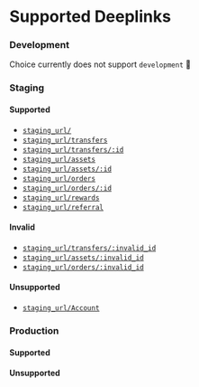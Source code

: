 # Supported Deeplinks

<h3>Development</h3>

Choice currently does not support `development` 🚧

<h3>Staging</h3>

<h4>Supported</h4>

* [`staging_url/`](https://retail-staging.kingdomtrust.com/)
* [`staging_url/transfers`](https://retail-staging.kingdomtrust.com/transfers)
* [`staging_url/transfers/:id`](https://retail-staging.kingdomtrust.com/transfers/1234)
* [`staging_url/assets`](https://retail-staging.kingdomtrust.com/assets)
* [`staging_url/assets/:id`](https://retail-staging.kingdomtrust.com/assets/btc-crypto)
* [`staging_url/orders`](https://retail-staging.kingdomtrust.com/orders)
* [`staging_url/orders/:id`](https://retail-staging.kingdomtrust.com/orders/1234)
* [`staging_url/rewards`](https://retail-staging.kingdomtrust.com/rewards)
* [`staging_url/referral`](https://retail-staging.kingdomtrust.com/referral?=example)

<h4>Invalid</h4>

* [`staging_url/transfers/:invalid_id`](https://retail-staging.kingdomtrust.com/transfers/asdf)
* [`staging_url/assets/:invalid_id`](https://retail-staging.kingdomtrust.com/assets/missing)
* [`staging_url/orders/:invalid_id`](https://retail-staging.kingdomtrust.com/orders/asdf)

<h4>Unsupported</h4>

* [`staging_url/Account`](https://retail-staging.kingdomtrust.com//Account/*)

<h3>Production</h3>

<h4>Supported</h4>

<!-- 1. [`https://retail-staging.kingdomtrust.com/`](https://retail-staging.kingdomtrust.com/) -->

<h4>Unsupported</h4>

<!-- 1. [`https://retail-staging.kingdomtrust.com/Account`](https://retail-staging.kingdomtrust.com/Account)
 -->
